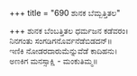 +++
title = "690 ಶುನಕ ಬೆಮ್ಬತ್ತಿತಲ"

+++
ಶುನಕ ಬೆಂಬತ್ತಿತಲ ಧರ್ಮಜನ ಕಡೆವರಂ।  
ನಿನಗಂತು ಸಂಗಡಿಗನೊರ್ವನೆಡೆಬಿಡದನ್॥  
ಇಣಿಕಿ ನೋಡರದಾರುಮೆನ್ನುವೆಡೆ ಕಾದಿಹನು।  
ಅಣಕಿಗ ಮನಸ್ಸಾಕ್ಷಿ - ಮಂಕುತಿಮ್ಮ॥  
